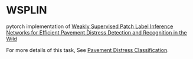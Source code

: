 # WSPLIN
pytorch implementation of [Weakly Supervised Patch Label Inference Networks for Efficient Pavement Distress Detection and Recognition in the Wild](https://arxiv.org/abs/2203.16782)

For more details of this task, See [Pavement Distress Classification](https://github.com/DearCaat/Pavement-Distress-Classification).
